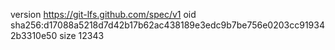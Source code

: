 version https://git-lfs.github.com/spec/v1
oid sha256:d17088a5218d7d42b17b62ac438189e3edc9b7be756e0203cc919342b3310e50
size 12343
